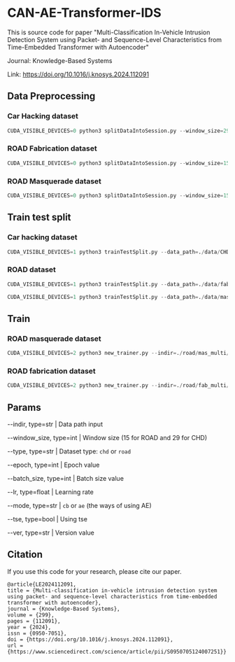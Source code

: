 # CAN-AE-Transformer-IDS
This is source code for paper "Multi-Classification In-Vehicle Intrusion Detection System using Packet- and Sequence-Level Characteristics from Time-Embedded Transformer with Autoencoder"

Journal: Knowledge-Based Systems

Link: https://doi.org/10.1016/j.knosys.2024.112091

## Data Preprocessing
### Car Hacking dataset
```Python
CUDA_VISIBLE_DEVICES=0 python3 splitDataIntoSession.py --window_size=29 --strided=29 --attack_type=chd > data_preprocessing_chd.txt
```
### ROAD Fabrication dataset
```Python
CUDA_VISIBLE_DEVICES=0 python3 splitDataIntoSession.py --window_size=15 --strided=15 --attack_type=road_fab --indir=./road/fab_dataset --outdir=./road/fab_multi/TFRecord > data_preprocessing_roadfab.txt
```
### ROAD Masquerade dataset
```Python
CUDA_VISIBLE_DEVICES=0 python3 splitDataIntoSession.py --window_size=15 --strided=15 --attack_type=road_mas --indir=./road/mas_dataset --outdir=./road/mas_multi/TFRecord > data_preprocessing_roadmas.txt
```

## Train test split
### Car hacking dataset
```Python
CUDA_VISIBLE_DEVICES=1 python3 trainTestSplit.py --data_path=./data/CHD --window_size 29 --strided 29 --rid 1
```
### ROAD dataset
```Python
CUDA_VISIBLE_DEVICES=1 python3 trainTestSplit.py --data_path=./data/fab_dataset --window_size 15 --strided 15 --rid 1
```
```Python
CUDA_VISIBLE_DEVICES=1 python3 trainTestSplit.py --data_path=./data/mas_dataset --window_size 15 --strided 15 --rid 1
```

## Train
### ROAD masquerade dataset
```Python
CUDA_VISIBLE_DEVICES=2 python3 new_trainer.py --indir=./road/mas_multi/TFRecord_w15_s15/1/ --window_size=15 --batch_size=32 --type=road_mas --mode=cb --tse=True --epoch=150 --ver=2
```

### ROAD fabrication dataset
```Python
CUDA_VISIBLE_DEVICES=2 python3 new_trainer.py --indir=./road/fab_multi/TFRecord_w15_s15/1/ --window_size=15 --batch_size=32 --type=road_fab --mode=cb --tse=True --epoch=300 --ver=2
```

## Params
--indir, type=str          | Data path input

--window_size, type=int    | Window size (15 for ROAD and 29 for CHD)

--type, type=str           | Dataset type: `chd` or `road`

--epoch, type=int          | Epoch value

--batch_size, type=int     | Batch size value

--lr, type=float           | Learning rate

--mode, type=str           | `cb` or `ae` (the ways of using AE)

--tse, type=bool           | Using tse 

--ver, type=str            | Version value

## Citation

If you use this code for your research, please cite our paper.

```
@article{LE2024112091,
title = {Multi-classification in-vehicle intrusion detection system using packet- and sequence-level characteristics from time-embedded transformer with autoencoder},
journal = {Knowledge-Based Systems},
volume = {299},
pages = {112091},
year = {2024},
issn = {0950-7051},
doi = {https://doi.org/10.1016/j.knosys.2024.112091},
url = {https://www.sciencedirect.com/science/article/pii/S0950705124007251}}
```
